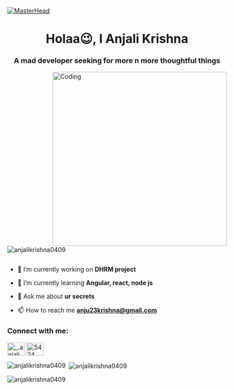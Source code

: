 [![MasterHead](https://mir-s3-cdn-cf.behance.net/project_modules/fs/54b6c068097599.5b50bca476b9b.gif)]()
<h1 align="center">Holaa😉, I Anjali Krishna</h1>
<h3 align="center">A mad developer seeking for more n more thoughtful things</h3>
<img align="right" alt="Coding" width="400" src="https://i.giphy.com/media/yYSSBtDgbbRzq/giphy.webp">

<p align="left"> <img src="https://komarev.com/ghpvc/?username=anjalikrishna0409&label=Profile%20views&color=0e75b6&style=flat" alt="anjalikrishna0409" /> </p>

<p align="left"> <a href="https://twitter.com/" target="blank"><img src="https://img.shields.io/twitter/follow/?logo=twitter&style=for-the-badge" alt="" /></a> </p>

- 🔭 I’m currently working on **DHRM project**

- 🌱 I’m currently learning **Angular, react, node js**

- 💬 Ask me about **ur secrets**

- 📫 How to reach me **anju23krishna@gmail.com**

<h3 align="left">Connect with me:</h3>
<p align="left">
<a href="https://instagram.com/_.anjali__0409" target="blank"><img align="center" src="https://raw.githubusercontent.com/rahuldkjain/github-profile-readme-generator/master/src/images/icons/Social/instagram.svg" alt="_.anjali__0409" height="30" width="40" /></a>
<a href="https://discord.gg/5424" target="blank"><img align="center" src="https://raw.githubusercontent.com/rahuldkjain/github-profile-readme-generator/master/src/images/icons/Social/discord.svg" alt="5424" height="30" width="40" /></a>
</p>

<p><img align="left" src="https://github-readme-stats.vercel.app/api/top-langs?username=anjalikrishna0409&show_icons=true&theme=merko&locale=en&layout=compact" alt="anjalikrishna0409" /></p>

<p>&nbsp;<img align="center" src="https://github-readme-stats.vercel.app/api?username=anjalikrishna0409&theme=merko&show_icons=true&locale=en" alt="anjalikrishna0409" /></p>

<p><img align="center" src="https://github-readme-streak-stats.herokuapp.com/?user=anjalikrishna0409&theme=merko" alt="anjalikrishna0409" /></p>
